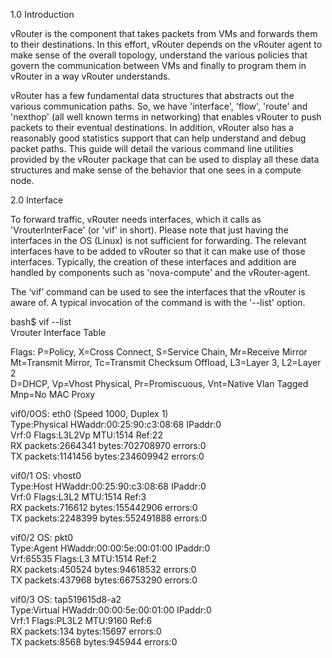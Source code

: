 1.0 Introduction

vRouter is the component that takes packets from VMs and forwards them to their destinations. In this effort, vRouter depends on the vRouter agent to make sense of the overall topology, understand the various policies that govern the communication between VMs and finally to program them in vRouter in a way vRouter understands. 

vRouter has a few fundamental data structures that abstracts out the various communication paths. So, we have 'interface', 'flow', 'route' and 'nexthop' (all well known terms in networking) that enables vRouter to push packets to their eventual destinations. In addition, vRouter also has a reasonably good statistics support that can help understand and debug packet paths. This guide will detail the various command line utilities provided by the vRouter package that can be used to display all these data structures and make sense of the behavior that one sees in a compute node.

2.0 Interface

To forward traffic, vRouter needs interfaces, which it calls as 'VrouterInterFace' (or 'vif' in short). Please note that just having the interfaces in the OS (Linux) is not sufficient for forwarding. The relevant interfaces have to be added to vRouter so that it can make use of those interfaces. Typically, the creation of these interfaces and addition are handled by components such as 'nova-compute' and the vRouter-agent.

The ‘vif’ command can be used to see the interfaces that the vRouter is aware of. A typical invocation of the command is with the '--list' option.

bash$ vif --list  
Vrouter Interface Table  

Flags: P=Policy, X=Cross Connect, S=Service Chain, Mr=Receive Mirror  
       Mt=Transmit Mirror, Tc=Transmit Checksum Offload, L3=Layer 3, L2=Layer 2  
       D=DHCP, Vp=Vhost Physical, Pr=Promiscuous, Vnt=Native Vlan Tagged  
       Mnp=No MAC Proxy  
  
vif0/0OS: eth0 (Speed 1000, Duplex 1)  
            Type:Physical HWaddr:00:25:90:c3:08:68 IPaddr:0  
            Vrf:0 Flags:L3L2Vp MTU:1514 Ref:22  
            RX packets:2664341  bytes:702708970 errors:0  
            TX packets:1141456  bytes:234609942 errors:0  
  
vif0/1      OS: vhost0  
            Type:Host HWaddr:00:25:90:c3:08:68 IPaddr:0  
            Vrf:0 Flags:L3L2 MTU:1514 Ref:3  
            RX packets:716612  bytes:155442906 errors:0  
            TX packets:2248399  bytes:552491888 errors:0  
  
vif0/2      OS: pkt0  
            Type:Agent HWaddr:00:00:5e:00:01:00 IPaddr:0  
            Vrf:65535 Flags:L3 MTU:1514 Ref:2  
            RX packets:450524  bytes:94618532 errors:0  
            TX packets:437968  bytes:66753290 errors:0  
  
vif0/3      OS: tap519615d8-a2  
            Type:Virtual HWaddr:00:00:5e:00:01:00 IPaddr:0  
            Vrf:1 Flags:PL3L2 MTU:9160 Ref:6  
            RX packets:134  bytes:15697 errors:0  
            TX packets:8568  bytes:945944 errors:0  


